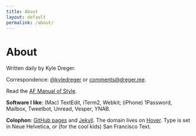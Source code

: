 ```yaml
---
title: About
layout: default
permalink: /about/
---
```

# About

Written daily by Kyle Dreger.

Correspondence: [@kyledreger](http://twitter.com/kyledreger) or <comments@dreger.me>.

Read the [AF Manual of Style](/style-guide).

**Software I like**: (Mac) TextEdit, iTerm2, Webkit; (iPhone) 1Password, Mailbox, Tweetbot, Unread, Vesper, YNAB.

**Colophon**: [GitHub pages](https://pages.github.com/) and [Jekyll](https://github.com/mojombo/jekyll). The domain lives on [Hover](http://hover.com). Type is set in Neue Helvetica, or (for the cool kids) San Francisco Text.
